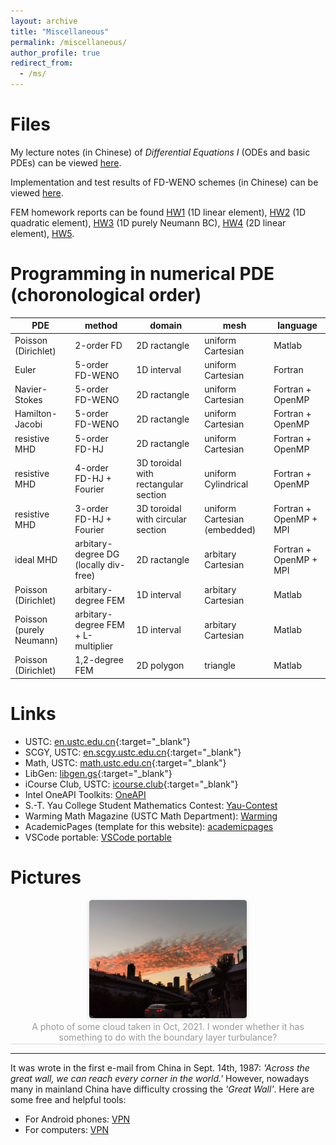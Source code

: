 ```yaml
---
layout: archive
title: "Miscellaneous"
permalink: /miscellaneous/
author_profile: true
redirect_from: 
  - /ms/
---
```



Files
===

My lecture notes (in Chinese) of *Differential Equations I* (ODEs and basic PDEs) can be viewed [here](../files/note1.pdf).

Implementation and test results of FD-WENO schemes (in Chinese) can be viewed [here](../files/demo1.pdf).

FEM homework reports can be found [HW1](../files/FEM/HW1.pdf) (1D linear element), [HW2](../files/FEM/HW2.pdf) (1D quadratic element), [HW3](../files/FEM/HW3.pdf) (1D purely Neumann BC), [HW4](../files/FEM/HW4.pdf) (2D linear element), [HW5](../files/FEM/HW5.pdf).


Programming in numerical PDE (choronological order)
===

| PDE | method | domain | mesh | language |
| --- | --- | --- | --- | --- |
| Poisson (Dirichlet) | 2-order FD | 2D ractangle | uniform Cartesian | Matlab |
| Euler | 5-order FD-WENO | 1D interval | uniform Cartesian | Fortran |
| Navier-Stokes | 5-order FD-WENO | 2D ractangle | uniform Cartesian | Fortran + OpenMP |
| Hamilton-Jacobi | 5-order FD-WENO | 2D ractangle | uniform Cartesian | Fortran + OpenMP |
| resistive MHD | 5-order FD-HJ | 2D ractangle | uniform Cartesian | Fortran + OpenMP |
| resistive MHD | 4-order FD-HJ + Fourier | 3D toroidal with rectangular section | uniform Cylindrical | Fortran + OpenMP |
| resistive MHD | 3-order FD-HJ + Fourier | 3D toroidal with circular section | uniform Cartesian (embedded) | Fortran + OpenMP + MPI |
| ideal MHD | arbitary-degree DG (locally div-free) | 2D ractangle | arbitary Cartesian | Fortran + OpenMP + MPI |
| Poisson (Dirichlet) | arbitary-degree FEM | 1D interval | arbitary Cartesian | Matlab |
| Poisson (purely Neumann) | arbitary-degree FEM + L-multiplier | 1D interval | arbitary Cartesian | Matlab |
| Poisson (Dirichlet) | 1,2-degree FEM | 2D polygon | triangle | Matlab |


Links
===

* USTC: [en.ustc.edu.cn](https://en.ustc.edu.cn){:target="_blank"}
* SCGY, USTC: [en.scgy.ustc.edu.cn](https://en.scgy.ustc.edu.cn){:target="_blank"}
* Math, USTC: [math.ustc.edu.cn](http://math.ustc.edu.cn/ENGLISH/list.htm){:target="_blank"}
* LibGen: [libgen.gs](https://libgen.gs){:target="_blank"}
* iCourse Club, USTC: [icourse.club](https://icourse.club){:target="_blank"}
* Intel OneAPI Toolkits: [OneAPI](https://www.intel.com/content/www/us/en/developer/tools/oneapi/toolkits.html)
* S.-T. Yau College Student Mathematics Contest: [Yau-Contest](www.yau-contest.com/en)
* Warming Math Magazine (USTC Math Department): [Warming](http://staff.ustc.edu.cn/~mathsu01/pu/waming.html)
* AcademicPages (template for this website): [academicpages](https://github.com/academicpages/)
* VSCode portable: [VSCode portable](https://code.visualstudio.com/docs/editor/portable)


Pictures
===

<center>
    <img style = "
        border-radius: 0.3125em;
        box-shadow: 0 2px 4px 0 rgba(34,36,38,.12),0 2px 10px 0 rgba(34,36,38,.08);" 
        src = "../files/pictures/cloud.jpg" 
        width = "50%">
    <br>
    <div style = "
        color: orange;
        border-bottom: 1px solid #d9d9d9;
        display: inline-block;
        color: #999;
        padding: 2px;">
        A photo of some cloud taken in Oct, 2021. I wonder whether it has something to do with the boundary layer turbulance?
    </div>
    <p> </p>
</center>


---

It was wrote in the first e-mail from China in Sept. 14th, 1987: *'Across the great wall, we can reach every corner in the world.'* However, nowadays many in mainland China have difficulty crossing the *'Great Wall'*. Here are some free and helpful tools:
* For Android phones: [VPN](https://github.com/sharmajv/vpn)
* For computers: [VPN](https://github.com/Alvin9999/new-pac/wiki)
